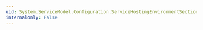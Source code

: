 ```yaml
---
uid: System.ServiceModel.Configuration.ServiceHostingEnvironmentSection.ServiceActivations
internalonly: False
---
```

